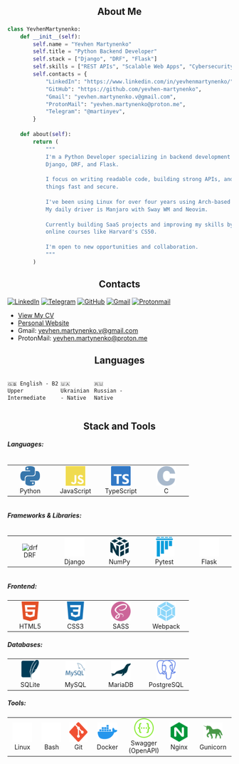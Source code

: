 <h2 align="center">About Me</h2>

```python
class YevhenMartynenko:
    def __init__(self):
        self.name = "Yevhen Martynenko"
        self.title = "Python Backend Developer"
        self.stack = ["Django", "DRF", "Flask"]
        self.skills = ["REST APIs", "Scalable Web Apps", "Cybersecurity"]
        self.contacts = {
            "LinkedIn": "https://www.linkedin.com/in/yevhenmartynenko/",
            "GitHub": "https://github.com/yevhen-martynenko",
            "Gmail": "yevhen.martynenko.v@gmail.com",
            "ProtonMail": "yevhen.martynenko@proton.me",
            "Telegram": "@martinyev",
        }

    def about(self):
        return (
            """
            I'm a Python Developer specializing in backend development with 
            Django, DRF, and Flask.
            
            I focus on writing readable code, building strong APIs, and keeping
            things fast and secure.
            
            I've been using Linux for over four years using Arch-based systems.
            My daily driver is Manjaro with Sway WM and Neovim.
            
            Currently building SaaS projects and improving my skills by taking
            online courses like Harvard's CS50.
            
            I'm open to new opportunities and collaboration.
            """
        )
```


<h2 align="center">Contacts</h2>

[![LinkedIn](https://img.shields.io/badge/linkedin-%230077B5.svg?style=for-the-badge&logo=linkedin&logoColor=white)](https://www.linkedin.com/in/yevhenmartynenko/)
[![Telegram](https://img.shields.io/badge/Telegram-2CA5E0?style=for-the-badge&logo=telegram&logoColor=white)](https://t.me/martinyev)
[![GitHub](https://img.shields.io/badge/github-%23121011.svg?style=for-the-badge&logo=github&logoColor=white)](https://github.com/yevhen-martynenko)
[![Gmail](https://img.shields.io/badge/Gmail-D14836?style=for-the-badge&logo=gmail&logoColor=white)](mailto:yevhen.martynenko.v@gmail.com)
[![Protonmail](https://img.shields.io/badge/ProtonMail-8B89CC?style=for-the-badge&logo=protonmail&logoColor=white)](mailto:yevhen.martynenko@proton.me)

- [View My CV](./assets/Backend_Developer_YevhenMartynenko_CV.pdf)
- [Personal Website](https://yevhen-martynenko.github.io)
- Gmail: <a href="mailto:yevhen.martynenko.v@gmail.com">yevhen.martynenko.v@gmail.com</a>
- ProtonMail: <a href="mailto:yevhen.martynenko@proton.me">yevhen.martynenko@proton.me</a>


<h2 align="center">Languages</h2>

<!------- Language levels ------->
<!-- A1 - Beginner -->
<!-- A2 - Elementary -->
<!-- B1 - Intermediate -->
<!-- B2 - Upper-Intermediate -->
<!-- C1 - Advanced -->
<!-- C2 - Proficient -->
<!-- Native -->
<div style="display: flex; align-items: flex-start; align: center">
<table align="center">
  <tr>

    🇬🇧 English - B2 Upper Intermediate

  </tr>
  <tr>

    🇺🇦 Ukrainian - Native

  </tr>
  <tr>

    🇷🇺 Russian - Native

  </tr>
</table>
</div>


<h2 align="center">Stack and Tools</h2>

<!-- Icons: https://devicon.dev -->
<!-- Icons: https://simpleicons.org/ -->
##### Languages:
<div style="display: flex; align-items: flex-start; align: center">
<table align="center">
  <tr>
    <td align="center" width="88">
      <img src="./assets/images/languages/python.svg" alt="python" width="44" height="44" />
      <br>Python
    </td>
    <td align="center" width="88">
      <img src="./assets/images/languages/js.svg" alt="js" width="44" height="44" />
      <br>JavaScript
    </td>
    <td align="center" width="88">
      <img src="./assets/images/languages/ts.svg" alt="js" width="44" height="44" />
      <br>TypeScript
    </td>
    <td align="center" width="88">
      <img src="./assets/images/languages/c.svg" alt="js" width="44" height="44" />
      <br>C
    </td>
  </tr>
</table>
</div>

##### Frameworks & Libraries:
<div style="display: flex; align-items: flex-start; align: center">
<table align="center">
  <tr>
    <td align="center" width="88">
      <img src="https://cdn.jsdelivr.net/gh/devicons/devicon@latest/icons/djangorest/djangorest-original.svg" alt="drf" width="44" height="44" />
      <br>DRF
    </td>
    <td align="center" width="88">
      <img src="./assets/images/frameworks_libraries/django.svg" alt="django" width="44" height="44" />
      <br>Django
    </td>
    <td align="center" width="88">
      <img src="./assets/images/frameworks_libraries/numpy.svg" alt="numpy" width="44" height="44" />
      <br>NumPy
    </td>
    <td align="center" width="88">
      <img src="./assets/images/frameworks_libraries/pytest.svg" alt="pytest" width="44" height="44" />
      <br>Pytest
    </td>
    <td align="center" width="88">
      <img src="./assets/images/frameworks_libraries/flask.svg" alt="flask" width="44" height="44" />
      <br>Flask
    </td>
  </tr>
</table>
</div>

##### Frontend:
<table align="center">
  <tr>
    <td align="center" width="88">
      <img src="./assets/images/frontend/html5.svg" alt="html5" width="44" height="44" />
      <br>HTML5
    </td>
    <td align="center" width="88">
      <img src="./assets/images/frontend/css3.svg" alt="css3" width="44" height="44" />
      <br>CSS3
    </td>
    <td align="center" width="88">
      <img src="./assets/images/frontend/sass.svg" alt="sass" width="44" height="44" />
      <br>SASS
    </td>
    <td align="center" width="88">
      <img src="./assets/images/frontend/webpack.svg" alt="webpack" width="44" height="44" />
      <br>Webpack
    </td>
  </tr>
</table>

##### Databases:
<table align="center">
  <tr>
    <td align="center" width="88">
      <img src="./assets/images/databases/sqlite.svg" alt="sqlite" width="44" height="44" />
      <br>SQLite
    </td>
    <td align="center" width="88">
      <img src="./assets/images/databases/mysql.svg" alt="mysql" width="44" height="44" />
      <br>MySQL
    </td>
    <td align="center" width="88">
      <img src="./assets/images/databases/mariadb.svg" alt="mariadb" width="44" height="44" />
      <br>MariaDB
    </td>
    <td align="center" width="88">
      <img src="./assets/images/databases/postgresql.svg" alt="postgresql" width="44" height="44" />
      <br>PostgreSQL
    </td>
  </tr>
</table>

##### Tools:
<table align="center">
  <tr>
    <td align="center" width="88">
      <img src="./assets/images/tools/linux.svg" alt="linux" width="44" height="44" />
      <br>Linux
    </td>
    <td align="center" width="88">
      <img src="./assets/images/tools/bash.svg" alt="bash" width="44" height="44" />
      <br>Bash
    </td>
    <td align="center" width="88">
      <img src="./assets/images/tools/git.svg" alt="git" width="44" height="44" />
      <br>Git
    </td>
    <td align="center" width="88">
      <img src="./assets/images/tools/docker.svg" alt="docker" width="44" height="44" />
      <br>Docker
    </td>
    <td align="center" width="88">
      <img src="./assets/images/tools/swagger.svg" alt="swagger" width="44" height="44" />
      <br>Swagger (OpenAPI)
    </td>
    <td align="center" width="88">
      <img src="./assets/images/tools/nginx.svg" alt="nginx" width="44" height="44" />
      <br>Nginx
    </td>
    <td align="center" width="88">
      <img src="./assets/images/tools/gunicorn.svg" alt="gunicorn" width="44" height="44" />
      <br>Gunicorn
    </td>
  </tr>
</table>
